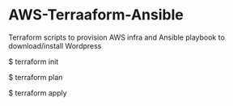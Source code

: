 # AWS-Terraaform-Ansible
Terraform scripts to provision AWS infra and Ansible playbook to download/install Wordpress

$ terraform init 

$ terraform plan

$ terraform apply
